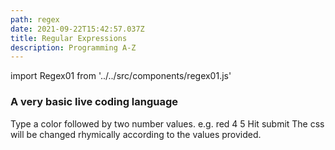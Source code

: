```yaml
---
path: regex
date: 2021-09-22T15:42:57.037Z
title: Regular Expressions
description: Programming A-Z
---
```

 
import Regex01 from '../../src/components/regex01.js'

### A very basic live coding language

Type a color followed by two number values.
e.g. red 4 5
Hit submit
The css will be changed rhymically according to the values provided.

<Regex01 />




